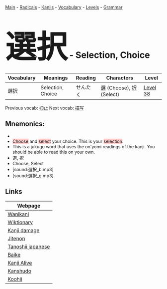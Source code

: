 <style> bigfont {font-size: 100px}</style>
[Main](../README.md) -
[Radicals](../radicals.md) -
[Kanjis](../kanjis.md) -
[Vocabulary](../vocabulary.md) -
[Levels](../levels.md) -
[Grammar](../grammar.md)
# <bigfont> 選択</bigfont> - Selection, Choice 

| Vocabulary | Meanings | Reading | Characters | Level |
| --- | --- | --- | --- | --- |
| 選択 | Selection, Choice | せんたく |  [選](../kanjis/選.md) (Choose), [択](../kanjis/択.md) (Select) | [Level 38](../levels/wk_level38.md) |

Previous vocab: [抑止](抑止.md) Next vocab: [描写](描写.md) 

## Mnemonics:

* 
* <span style="background-color:#ffcccb"> Choose</span> and <span style="background-color:#ffcccb"> select</span> your choice. This is your <span style="background-color:#ffcccb"> selection</span>.
* This is a jukugo word that uses the on'yomi readings of the kanji. You should be able to read this on your own.
* 選, 択
* Choose, Select
* [sound:選択_b.mp3]
* [sound:選択_g.mp3]


## Links 

| Webpage |
| --- |
| [Wanikani          ](https://www.wanikani.com/kanji/選択) |
| [Wiktionary        ](https://en.wiktionary.org/wiki/選択) |
| [Kanji damage      ](http://www.kanjidamage.com/kanji/search?utf8=✓&q=選択) |
| [Jitenon           ](https://jitenon.com/kanji/選択) |
| [Tanoshii japanese ](https://www.tanoshiijapanese.com/dictionary/kanji.cfm?k=選択) |
| [Baike             ](https://baike.baidu.com/item/選択) |
| [Kanji Alive       ](https://app.kanjialive.com/選択) |
| [Kanshudo          ](https://www.kanshudo.com/searchmn?q=選択) |
| [Koohii            ](https://kanji.koohii.com/study/kanji/選択) |
